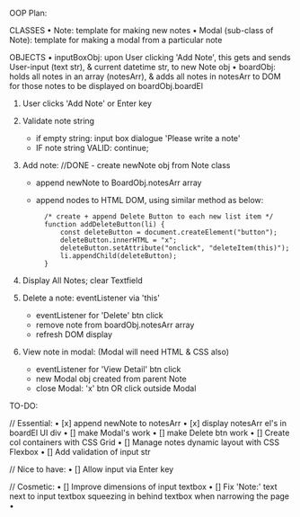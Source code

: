 OOP Plan:

CLASSES
• Note: template for making new notes
• Modal (sub-class of Note): template for making a modal from a particular note

OBJECTS
• inputBoxObj: upon User clicking 'Add Note', this gets and sends User-input (text str), & current datetime str, to new Note obj
• boardObj: holds all notes in an array (notesArr), & adds all notes in notesArr to DOM for those notes to be displayed on boardObj.boardEl

1. User clicks 'Add Note' or Enter key

2. Validate note string
    - if empty string: input box dialogue 'Please write a note'
    - IF note string VALID: continue;

3. Add note:
    //DONE - create newNote obj from Note class
    - append newNote to BoardObj.notesArr array
    - append nodes to HTML DOM, using similar method as below:

            /* create + append Delete Button to each new list item */
            function addDeleteButton(li) {
                const deleteButton = document.createElement("button");
                deleteButton.innerHTML = "x";
                deleteButton.setAttribute("onclick", "deleteItem(this)");
                li.appendChild(deleteButton);
            } 

4. Display All Notes; clear Textfield

5. Delete a note: eventListener via 'this'
    - eventListener for 'Delete' btn click
    - remove note from boardObj.notesArr array
    - refresh DOM display

6. View note in modal:  (Modal will need HTML & CSS also)
    - eventListener for 'View Detail' btn click
    - new Modal obj created from parent Note    
    - close Modal: 'x' btn OR click outside Modal




TO-DO:

//  Essential:
• [x] append newNote to notesArr
• [x] display notesArr el's in boardEl UI div
• [] make Modal's work
• [] make Delete btn work
• [] Create col containers with CSS Grid
• [] Manage notes dynamic layout with CSS Flexbox
• [] Add validation of input str 

//  Nice to have:
• [] Allow input via Enter key 

//  Cosmetic:
• [] Improve dimensions of input textbox
• [] Fix 'Note:' text next to input textbox squeezing in behind textbox when narrowing the page
• 